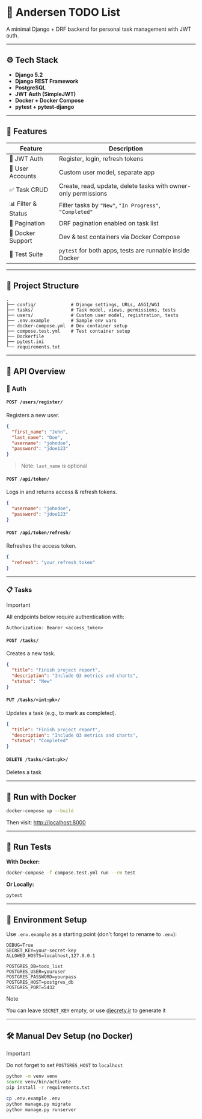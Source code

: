 # 📝 Andersen TODO List

A minimal Django + DRF backend for personal task management with JWT auth.

---

## ⚙️ Tech Stack

- **Django 5.2**
- **Django REST Framework**
- **PostgreSQL**
- **JWT Auth (SimpleJWT)**
- **Docker + Docker Compose**
- **pytest + pytest-django**

---

## 🚀 Features

| Feature            | Description                                                    |
| ------------------ | -------------------------------------------------------------- |
| 🔐 JWT Auth        | Register, login, refresh tokens                                |
| 👤 User Accounts   | Custom user model, separate app                                |
| ✅ Task CRUD       | Create, read, update, delete tasks with owner-only permissions |
| 📊 Filter & Status | Filter tasks by `"New"`, `"In Progress"`, `"Completed"`        |
| 📄 Pagination      | DRF pagination enabled on task list                            |
| 🐳 Docker Support  | Dev & test containers via Docker Compose                       |
| 🧪 Test Suite      | `pytest` for both apps, tests are runnable inside Docker       |

---

## 🧬 Project Structure

```
.
├── config/             # Django settings, URLs, ASGI/WGI
├── tasks/              # Task model, views, permissions, tests
├── users/              # Custom user model, registration, tests
├── .env.example        # Sample env vars
├── docker-compose.yml  # Dev container setup
├── compose.test.yml    # Test container setup
├── Dockerfile
├── pytest.ini
└── requirements.txt
```

---

## 🔑 API Overview

### 🔐 Auth

#### `POST /users/register/`

Registers a new user.

```json
{
  "first_name": "John",
  "last_name": "Doe",
  "username": "johndoe",
  "password": "jdoe123"
}
```

> Note: `last_name` is optional

#### `POST /api/token/`

Logs in and returns access & refresh tokens.

```json
{
  "username": "johndoe",
  "password": "jdoe123"
}
```

#### `POST /api/token/refresh/`

Refreshes the access token.

```json
{
  "refresh": "your_refresh_token"
}
```

---

### 📋 Tasks

> [!important]
> All endpoints below require authentication with:
>
> ```
> Authorization: Bearer <access_token>
> ```

#### `POST /tasks/`

Creates a new task.

```json
{
  "title": "Finish project report",
  "description": "Include Q3 metrics and charts",
  "status": "New"
}
```

#### `PUT /tasks/<int:pk>/`

Updates a task (e.g., to mark as completed).

```json
{
  "title": "Finish project report",
  "description": "Include Q3 metrics and charts",
  "status": "Completed"
}
```

#### `DELETE /tasks/<int:pk>/`

Deletes a task

---

## 🐳 Run with Docker

```bash
docker-compose up --build
```

Then visit: [http://localhost:8000](http://localhost:8000)

---

## 🧪 Run Tests

**With Docker:**

```bash
docker-compose -f compose.test.yml run --rm test
```

**Or Locally:**

```bash
pytest
```

---

## 🔐 Environment Setup

Use `.env.example` as a starting point (don't forget to rename to `.env`):

```env
DEBUG=True
SECRET_KEY=your-secret-key
ALLOWED_HOSTS=localhost,127.0.0.1

POSTGRES_DB=todo_list
POSTGRES_USER=youruser
POSTGRES_PASSWORD=yourpass
POSTGRES_HOST=postgres_db
POSTGRES_PORT=5432
```

> [!note]
> You can leave `SECRET_KEY` empty, or use [djecrety.ir](https://djecrety.ir/) to generate it

---

## 🛠 Manual Dev Setup (no Docker)

> [!important]
> Do not forget to set `POSTGRES_HOST` to `localhost`

```bash
python -m venv venv
source venv/bin/activate
pip install -r requirements.txt

cp .env.example .env
python manage.py migrate
python manage.py runserver
```
